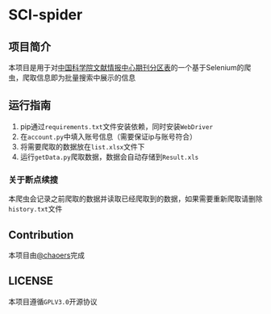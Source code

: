 # SCI-spider

## 项目简介

本项目是用于对[中国科学院文献情报中心期刊分区表](http://www.fenqubiao.com/)的一个基于Selenium的爬虫，爬取信息即为批量搜索中展示的信息

## 运行指南

1. pip通过`requirements.txt`文件安装依赖，同时安装`WebDriver`
2. 在`account.py`中填入账号信息（需要保证ip与账号符合）
3. 将需要爬取的数据放在`list.xlsx`文件下
4. 运行`getData.py`爬取数据，数据会自动存储到`Result.xls`

### 关于断点续搜

本爬虫会记录之前爬取的数据并读取已经爬取到的数据，如果需要重新爬取请删除`history.txt`文件

## Contribution

本项目由[@chaoers](https://github.com/chaoers)完成

## LICENSE

本项目遵循`GPLV3.0`开源协议